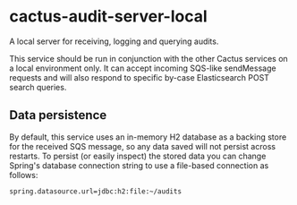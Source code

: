 # cactus-audit-server-local
A local server for receiving, logging and querying audits.

This service should be run in conjunction with the other Cactus services on
a local environment only. It can accept incoming SQS-like sendMessage requests and will also respond to specific by-case Elasticsearch POST search queries. 

## Data persistence
By default, this service uses an in-memory H2 database as a backing store for the received SQS message, so any data saved will not persist across restarts. To persist (or easily inspect) the stored data you can change Spring's database connection string to use a file-based connection as follows:

```properties
spring.datasource.url=jdbc:h2:file:~/audits
```